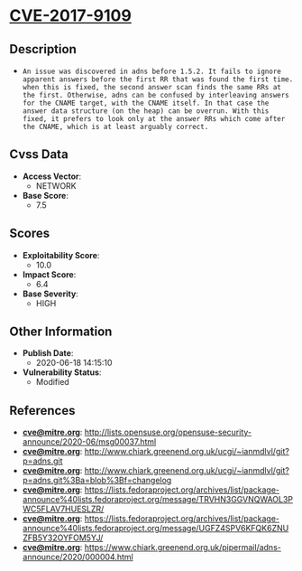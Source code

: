 
# [CVE-2017-9109](http://lists.opensuse.org/opensuse-security-announce/2020-06/msg00037.html)

## Description

- `An issue was discovered in adns before 1.5.2. It fails to ignore apparent answers before the first RR that was found the first time. when this is fixed, the second answer scan finds the same RRs at the first. Otherwise, adns can be confused by interleaving answers for the CNAME target, with the CNAME itself. In that case the answer data structure (on the heap) can be overrun. With this fixed, it prefers to look only at the answer RRs which come after the CNAME, which is at least arguably correct.`

## Cvss Data

- **Access Vector**:
  - NETWORK
- **Base Score**:
  - 7.5

## Scores

- **Exploitability Score**:
  - 10.0
- **Impact Score**:
  - 6.4
- **Base Severity**:
  - HIGH

## Other Information

- **Publish Date**:
  - 2020-06-18 14:15:10
- **Vulnerability Status**:
  - Modified

## References

- **cve@mitre.org**: http://lists.opensuse.org/opensuse-security-announce/2020-06/msg00037.html
- **cve@mitre.org**: http://www.chiark.greenend.org.uk/ucgi/~ianmdlvl/git?p=adns.git
- **cve@mitre.org**: http://www.chiark.greenend.org.uk/ucgi/~ianmdlvl/git?p=adns.git%3Ba=blob%3Bf=changelog
- **cve@mitre.org**: https://lists.fedoraproject.org/archives/list/package-announce%40lists.fedoraproject.org/message/TRVHN3GGVNQWAOL3PWC5FLAV7HUESLZR/
- **cve@mitre.org**: https://lists.fedoraproject.org/archives/list/package-announce%40lists.fedoraproject.org/message/UGFZ4SPV6KFQK6ZNUZFB5Y32OYFOM5YJ/
- **cve@mitre.org**: https://www.chiark.greenend.org.uk/pipermail/adns-announce/2020/000004.html
